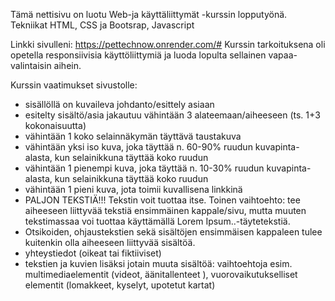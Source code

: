 Tämä nettisivu on luotu Web-ja käyttäliittymät -kurssin lopputyönä. Tekniikat HTML, CSS ja Bootsrap, Javascript

Linkki sivulleni: https://pettechnow.onrender.com/#
Kurssin tarkoituksena oli opetella responsiivisia käyttöliittymiä ja luoda lopulta sellainen vapaa-valintaisin aihein.

Kurssin vaatimukset sivustolle:
- sisällöllä on kuvaileva johdanto/esittely asiaan
- esitelty sisältö/asia jakautuu vähintään 3 alateemaan/aiheeseen (ts. 1+3 kokonaisuutta)
- vähintään 1 koko selainnäkymän täyttävä taustakuva
- vähintään yksi iso kuva, joka täyttää n. 60-90% ruudun kuvapinta-alasta, kun selainikkuna täyttää koko ruudun
- vähintään 1 pienempi kuva, joka täyttää n. 10-30% ruudun kuvapinta-alasta, kun selainikkuna täyttää koko ruudun
- vähintään 1 pieni kuva, jota toimii kuvallisena linkkinä
- PALJON TEKSTIÄ!!! Tekstin voit tuottaa itse. Toinen vaihtoehto: tee aiheeseen liittyvää tekstiä ensimmäinen kappale/sivu, mutta muuten tekstimassaa voi tuottaa käyttämällä Lorem Ipsum..-täytetekstiä.
- Otsikoiden, ohjaustekstien sekä sisältöjen ensimmäisen kappaleen tulee kuitenkin olla aiheeseen liittyvää sisältöä.
- yhteystiedot (oikeat tai fiktiiviset)
- tekstien ja kuvien lisäksi jotain muuta sisältöä: vaihtoehtoja esim. multimediaelementit (videot, äänitallenteet ), vuorovaikutukselliset elementit (lomakkeet, kyselyt, upotetut kartat)
